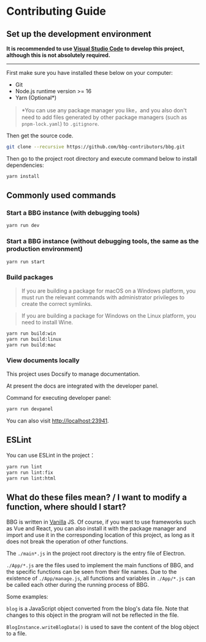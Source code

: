 # Contributing Guide

## Set up the development environment

**It is recommended to use [Visual Studio Code](https://code.visualstudio.com/) to develop this project, although this is not absolutely required.**

---

First make sure you have installed these below on your computer:

* Git
* Node.js runtime version >= 16
* Yarn (Optional*)

> *You can use any package manager you like，and you also don't need to add files generated by other package managers (such as `pnpm-lock.yaml`) to `.gitignore`.

Then get the source code.

```sh
git clone --recursive https://github.com/bbg-contributors/bbg.git
```

Then go to the project root directory and execute command below to install dependencies:

```sh
yarn install
```

## Commonly used commands

### Start a BBG instance (with debugging tools)

```sh
yarn run dev
```

### Start a BBG instance (without debugging tools, the same as the production environment)

```sh
yarn run start
```

### Build packages

> If you are building a package for macOS on a Windows platform, you must run the relevant commands with administrator privileges to create the correct symlinks.

> If you are building a package for Windows on the Linux platform, you need to install Wine.

```sh
yarn run build:win
yarn run build:linux
yarn run build:mac
```

### View documents locally

This project uses Docsify to manage documentation.

At present the docs are integrated with the developer panel.

Command for executing developer panel:

```sh
yarn run devpanel
```

You can also visit <http://localhost:23941>.

## ESLint

You can use ESLint in the project：

```sh
yarn run lint
yarn run lint:fix
yarn run lint:html
```


## What do these files mean? / I want to modify a function, where should I start?

BBG is written in [Vanilla](https://en.wikipedia.org/wiki/Vanilla_software) JS. Of course, if you want to use frameworks such as Vue and React, you can also install it with the package manager and import and use it in the corresponding location of this project, as long as it does not break the operation of other functions.

The `./main*.js` in the project root directory is the entry file of Electron.

`./App/*.js` are the files used to implement the main functions of BBG, and the specific functions can be seen from their file names. Due to the existence of `./App/manage.js`, all functions and variables in `./App/*.js` can be called each other during the running process of BBG.

Some examples:

`blog` is a JavaScript object converted from the blog's data file. Note that changes to this object in the program will not be reflected in the file.

`BlogInstance.writeBlogData()` is used to save the content of the blog object to a file.